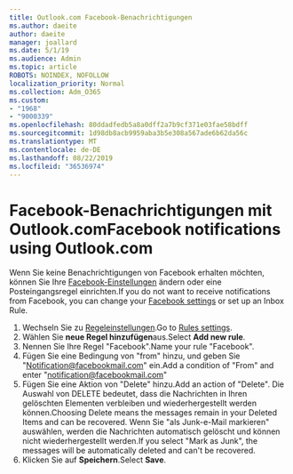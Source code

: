 ```yaml
---
title: Outlook.com Facebook-Benachrichtigungen
ms.author: daeite
author: daeite
manager: joallard
ms.date: 5/1/19
ms.audience: Admin
ms.topic: article
ROBOTS: NOINDEX, NOFOLLOW
localization_priority: Normal
ms.collection: Adm_O365
ms.custom:
- "1968"
- "9000339"
ms.openlocfilehash: 80ddadfedb5a8a0dff2a7b9cf371e03fae58bdff
ms.sourcegitcommit: 1d98db8acb9959aba3b5e308a567ade6b62da56c
ms.translationtype: MT
ms.contentlocale: de-DE
ms.lasthandoff: 08/22/2019
ms.locfileid: "36536974"
---
```

# <a name="facebook-notifications-using-outlookcom"></a><span data-ttu-id="2fe70-102">Facebook-Benachrichtigungen mit Outlook.com</span><span class="sxs-lookup"><span data-stu-id="2fe70-102">Facebook notifications using Outlook.com</span></span>

<span data-ttu-id="2fe70-103">Wenn Sie keine Benachrichtigungen von Facebook erhalten möchten, können Sie Ihre [Facebook-Einstellungen](https://www.facebook.com/settings?tab=notifications) ändern oder eine Posteingangsregel einrichten.</span><span class="sxs-lookup"><span data-stu-id="2fe70-103">If you do not want to receive notifications from Facebook, you can change your [Facebook settings](https://www.facebook.com/settings?tab=notifications) or set up an Inbox Rule.</span></span>

1. <span data-ttu-id="2fe70-104">Wechseln Sie zu [Regeleinstellungen](https://outlook.live.com/mail/options/mail/rules/inboxRules).</span><span class="sxs-lookup"><span data-stu-id="2fe70-104">Go to [Rules settings](https://outlook.live.com/mail/options/mail/rules/inboxRules).</span></span>
1. <span data-ttu-id="2fe70-105">Wählen Sie **neue Regel hinzufügen**aus.</span><span class="sxs-lookup"><span data-stu-id="2fe70-105">Select **Add new rule**.</span></span>
1. <span data-ttu-id="2fe70-106">Nennen Sie Ihre Regel "Facebook".</span><span class="sxs-lookup"><span data-stu-id="2fe70-106">Name your rule "Facebook".</span></span>
1. <span data-ttu-id="2fe70-107">Fügen Sie eine Bedingung von "from" hinzu, und geben Sie "Notification@facebookmail.com" ein.</span><span class="sxs-lookup"><span data-stu-id="2fe70-107">Add a condition of "From" and enter "notification@facebookmail.com"</span></span>
1. <span data-ttu-id="2fe70-108">Fügen Sie eine Aktion von "Delete" hinzu.</span><span class="sxs-lookup"><span data-stu-id="2fe70-108">Add an action of "Delete".</span></span> <span data-ttu-id="2fe70-109">Die Auswahl von DELETE bedeutet, dass die Nachrichten in Ihren gelöschten Elementen verbleiben und wiederhergestellt werden können.</span><span class="sxs-lookup"><span data-stu-id="2fe70-109">Choosing Delete means the messages remain in your Deleted Items and can be recovered.</span></span> <span data-ttu-id="2fe70-110">Wenn Sie "als Junk-e-Mail markieren" auswählen, werden die Nachrichten automatisch gelöscht und können nicht wiederhergestellt werden.</span><span class="sxs-lookup"><span data-stu-id="2fe70-110">If you select "Mark as Junk", the messages will be automatically deleted and can't be recovered.</span></span>
1. <span data-ttu-id="2fe70-111">Klicken Sie auf **Speichern**.</span><span class="sxs-lookup"><span data-stu-id="2fe70-111">Select **Save**.</span></span>